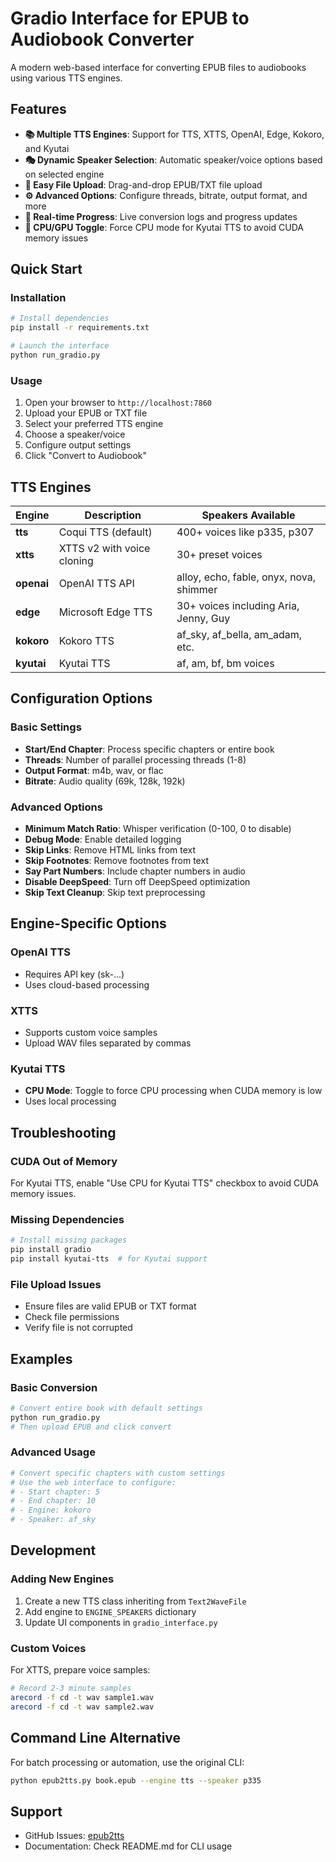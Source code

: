 # Gradio Interface for EPUB to Audiobook Converter

A modern web-based interface for converting EPUB files to audiobooks using various TTS engines.

## Features

- **📚 Multiple TTS Engines**: Support for TTS, XTTS, OpenAI, Edge, Kokoro, and Kyutai
- **🎭 Dynamic Speaker Selection**: Automatic speaker/voice options based on selected engine
- **📁 Easy File Upload**: Drag-and-drop EPUB/TXT file upload
- **⚙️ Advanced Options**: Configure threads, bitrate, output format, and more
- **🔄 Real-time Progress**: Live conversion logs and progress updates
- **💾 CPU/GPU Toggle**: Force CPU mode for Kyutai TTS to avoid CUDA memory issues

## Quick Start

### Installation
```bash
# Install dependencies
pip install -r requirements.txt

# Launch the interface
python run_gradio.py
```

### Usage
1. Open your browser to `http://localhost:7860`
2. Upload your EPUB or TXT file
3. Select your preferred TTS engine
4. Choose a speaker/voice
5. Configure output settings
6. Click "Convert to Audiobook"

## TTS Engines

| Engine | Description | Speakers Available |
|--------|-------------|-------------------|
| **tts** | Coqui TTS (default) | 400+ voices like p335, p307 |
| **xtts** | XTTS v2 with voice cloning | 30+ preset voices |
| **openai** | OpenAI TTS API | alloy, echo, fable, onyx, nova, shimmer |
| **edge** | Microsoft Edge TTS | 30+ voices including Aria, Jenny, Guy |
| **kokoro** | Kokoro TTS | af_sky, af_bella, am_adam, etc. |
| **kyutai** | Kyutai TTS | af, am, bf, bm voices |

## Configuration Options

### Basic Settings
- **Start/End Chapter**: Process specific chapters or entire book
- **Threads**: Number of parallel processing threads (1-8)
- **Output Format**: m4b, wav, or flac
- **Bitrate**: Audio quality (69k, 128k, 192k)

### Advanced Options
- **Minimum Match Ratio**: Whisper verification (0-100, 0 to disable)
- **Debug Mode**: Enable detailed logging
- **Skip Links**: Remove HTML links from text
- **Skip Footnotes**: Remove footnotes from text
- **Say Part Numbers**: Include chapter numbers in audio
- **Disable DeepSpeed**: Turn off DeepSpeed optimization
- **Skip Text Cleanup**: Skip text preprocessing

## Engine-Specific Options

### OpenAI TTS
- Requires API key (sk-...)
- Uses cloud-based processing

### XTTS
- Supports custom voice samples
- Upload WAV files separated by commas

### Kyutai TTS
- **CPU Mode**: Toggle to force CPU processing when CUDA memory is low
- Uses local processing

## Troubleshooting

### CUDA Out of Memory
For Kyutai TTS, enable "Use CPU for Kyutai TTS" checkbox to avoid CUDA memory issues.

### Missing Dependencies
```bash
# Install missing packages
pip install gradio
pip install kyutai-tts  # for Kyutai support
```

### File Upload Issues
- Ensure files are valid EPUB or TXT format
- Check file permissions
- Verify file is not corrupted

## Examples

### Basic Conversion
```bash
# Convert entire book with default settings
python run_gradio.py
# Then upload EPUB and click convert
```

### Advanced Usage
```bash
# Convert specific chapters with custom settings
# Use the web interface to configure:
# - Start chapter: 5
# - End chapter: 10
# - Engine: kokoro
# - Speaker: af_sky
```

## Development

### Adding New Engines
1. Create a new TTS class inheriting from `Text2WaveFile`
2. Add engine to `ENGINE_SPEAKERS` dictionary
3. Update UI components in `gradio_interface.py`

### Custom Voices
For XTTS, prepare voice samples:
```bash
# Record 2-3 minute samples
arecord -f cd -t wav sample1.wav
arecord -f cd -t wav sample2.wav
```

## Command Line Alternative
For batch processing or automation, use the original CLI:
```bash
python epub2tts.py book.epub --engine tts --speaker p335
```

## Support
- GitHub Issues: [epub2tts](https://github.com/jthiepler/epub2tts/issues)
- Documentation: Check README.md for CLI usage
